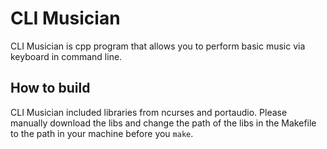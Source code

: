 # CLI Musician

CLI Musician is cpp program that allows you to perform basic music via keyboard in command line.

## How to build

CLI Musician included libraries from ncurses and portaudio. Please manually download the libs and change the path of the libs in the Makefile to the path in your machine before you `make`.


